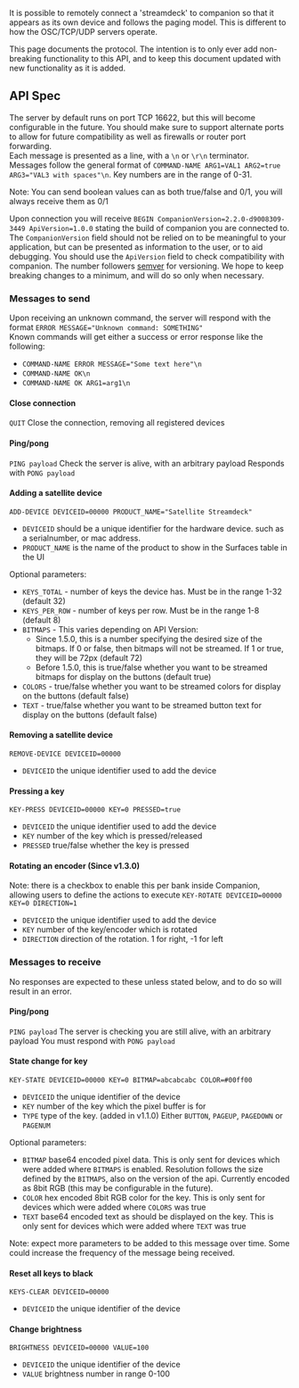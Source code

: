 It is possible to remotely connect a 'streamdeck' to companion so that it appears as its own device and follows the paging model. This is different to how the OSC/TCP/UDP servers operate.

This page documents the protocol. The intention is to only ever add non-breaking functionality to this API, and to keep this document updated with new functionality as it is added.

## API Spec

The server by default runs on port TCP 16622, but this will become configurable in the future. You should make sure to support alternate ports to allow for future compatibility as well as firewalls or router port forwarding.  
Each message is presented as a line, with a `\n` or `\r\n` terminator.  
Messages follow the general format of `COMMAND-NAME ARG1=VAL1 ARG2=true ARG3="VAL3 with spaces"\n`. 
Key numbers are in the range of 0-31.  

Note: You can send boolean values can as both true/false and 0/1, you will always receive them as 0/1

Upon connection you will receive `BEGIN CompanionVersion=2.2.0-d9008309-3449 ApiVersion=1.0.0` stating the build of companion you are connected to. The `CompanionVersion` field should not be relied on to be meaningful to your application, but can be presented as information to the user, or to aid debugging. You should use the `ApiVersion` field to check compatibility with companion. The number followers [semver](https://semver.org/) for versioning. We hope to keep breaking changes to a minimum, and will do so only when necessary. 

### Messages to send
Upon receiving an unknown command, the server will respond with the format `ERROR MESSAGE="Unknown command: SOMETHING"`  
Known commands will get either a success or error response like the following:
* `COMMAND-NAME ERROR MESSAGE="Some text here"\n`
* `COMMAND-NAME OK\n`
* `COMMAND-NAME OK ARG1=arg1\n`

#### Close connection
`QUIT`
Close the connection, removing all registered devices

#### Ping/pong
`PING payload`
Check the server is alive, with an arbitrary payload
Responds with `PONG payload`

#### Adding a satellite device
`ADD-DEVICE DEVICEID=00000 PRODUCT_NAME="Satellite Streamdeck"`
* `DEVICEID` should be a unique identifier for the hardware device. such as a serialnumber, or mac address.
* `PRODUCT_NAME` is the name of the product to show in the Surfaces table in the UI

Optional parameters:
* `KEYS_TOTAL` - number of keys the device has. Must be in the range 1-32 (default 32)
* `KEYS_PER_ROW` - number of keys per row. Must be in the range 1-8 (default 8)
* `BITMAPS` - This varies depending on API Version:
  - Since 1.5.0, this is a number specifying the desired size of the bitmaps. If 0 or false, then bitmaps will not be streamed. If 1 or true, they will be 72px (default 72)
  - Before 1.5.0, this is true/false whether you want to be streamed bitmaps for display on the buttons (default true)
* `COLORS` - true/false whether you want to be streamed colors for display on the buttons (default false)
* `TEXT` - true/false whether you want to be streamed button text for display on the buttons (default false)

#### Removing a satellite device
`REMOVE-DEVICE DEVICEID=00000`
* `DEVICEID` the unique identifier used to add the device

#### Pressing a key
`KEY-PRESS DEVICEID=00000 KEY=0 PRESSED=true`
* `DEVICEID` the unique identifier used to add the device
* `KEY` number of the key which is pressed/released
* `PRESSED` true/false whether the key is pressed

#### Rotating an encoder (Since v1.3.0)
Note: there is a checkbox to enable this per bank inside Companion, allowing users to define the actions to execute
`KEY-ROTATE DEVICEID=00000 KEY=0 DIRECTION=1`
* `DEVICEID` the unique identifier used to add the device
* `KEY` number of the key/encoder which is rotated
* `DIRECTION` direction of the rotation. 1 for right, -1 for left

### Messages to receive
No responses are expected to these unless stated below, and to do so will result in an error.

#### Ping/pong
`PING payload`
The server is checking you are still alive, with an arbitrary payload
You must respond with `PONG payload`

#### State change for key
`KEY-STATE DEVICEID=00000 KEY=0 BITMAP=abcabcabc COLOR=#00ff00`
* `DEVICEID` the unique identifier of the device
* `KEY` number of the key which the pixel buffer is for
* `TYPE` type of the key. (added in v1.1.0) Either `BUTTON`, `PAGEUP`, `PAGEDOWN` or `PAGENUM`

Optional parameters:
* `BITMAP` base64 encoded pixel data. This is only sent for devices which were added where `BITMAPS` is enabled. Resolution follows the size defined by the `BITMAPS`, also on the version of the api. Currently encoded as 8bit RGB (this may be configurable in the future). 
* `COLOR` hex encoded 8bit RGB color for the key. This is only sent for devices which were added where `COLORS` was true
* `TEXT` base64 encoded text as should be displayed on the key. This is only sent for devices which were added where `TEXT` was true

Note: expect more parameters to be added to this message over time. Some could increase the frequency of the message being received.

#### Reset all keys to black
`KEYS-CLEAR DEVICEID=00000`
* `DEVICEID` the unique identifier of the device

#### Change brightness
`BRIGHTNESS DEVICEID=00000 VALUE=100`
* `DEVICEID` the unique identifier of the device
* `VALUE` brightness number in range 0-100

